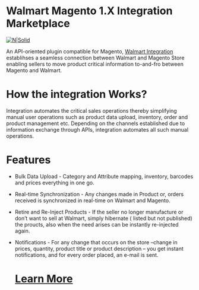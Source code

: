 # Walmart Magento 1.X Integration Marketplace

[![N|Solid](https://cedcommerce.com/skin/frontend/cedcom/default/images/logo.png)](https://cedcommerce.com)

An API-oriented plugin compatible for Magento, [Walmart Integration][l1] establihses a seamless connection between Walmart and Magento Store enabling sellers to move product critical information to-and-fro between Magento and Walmart.
# How the integration Works?
Integration automates the critical sales operations thereby simplifying manual user operations such as product data upload, inventory, order and product management etc. Depending on the channels established due to information exchange through APIs, integration automates all such manual operations.

# Features

  - Bulk Data Upload - Category and Attribute mapping, inventory, barcodes and prices everything in one go.
  - Real-time Synchronization - Any changes made in Product or, orders received is synchronized in real-time on Walmart and Magento.
  - Retire and Re-Inject Products - If the seller no longer manufacture or don’t want to sell at Walmart, simply hibernate ( listed but not published) the proucts, also when the need arises can be instantly re-injected again. 
  - Notifications - For any change that occurs on the store –change in prices, quantity, product title or product description – you get instant notifications, and for every order placed, an e-mail is sent.

    # [Learn More][l1] 
    
   [l1]: <https://cedcommerce.com/magento-extensions/walmart-magento-integration?source=github>
   
